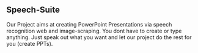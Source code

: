 ## Speech-Suite
Our Project aims at creating PowerPoint Presentations via speech recognition web and image-scraping. You dont have to create or type anything. Just speak out what you want and let our project do the rest for you (create PPTs).



